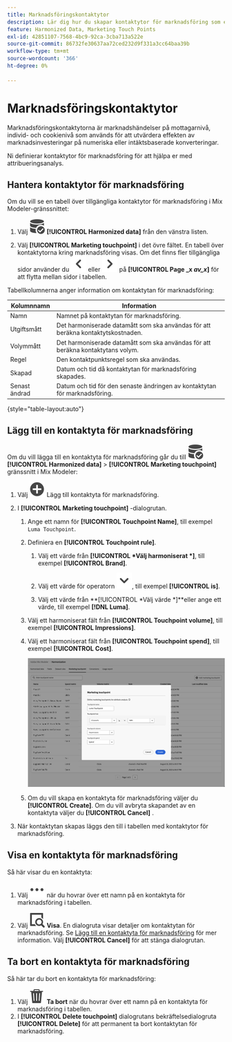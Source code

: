 ```yaml
---
title: Marknadsföringskontaktytor
description: Lär dig hur du skapar kontaktytor för marknadsföring som en del av att harmonisera data i Mix Modeler.
feature: Harmonized Data, Marketing Touch Points
exl-id: 42851107-7568-4bc9-92ca-3cba713a522e
source-git-commit: 86732fe30637aa72ced232d9f331a3cc64baa39b
workflow-type: tm+mt
source-wordcount: '366'
ht-degree: 0%

---
```


# Marknadsföringskontaktytor

Marknadsföringskontaktytorna är marknadshändelser på mottagarnivå, individ- och cookienivå som används för att utvärdera effekten av marknadsinvesteringar på numeriska eller intäktsbaserade konverteringar.

Ni definierar kontaktytor för marknadsföring för att hjälpa er med attribueringsanalys.

## Hantera kontaktytor för marknadsföring

Om du vill se en tabell över tillgängliga kontaktytor för marknadsföring i Mix Modeler-gränssnittet:

1. Välj ![DataSearch](../assets/icons/DataCheck.svg) **[!UICONTROL Harmonized data]** från den vänstra listen.

1. Välj **[!UICONTROL Marketing touchpoint]** i det övre fältet. En tabell över kontaktytorna kring marknadsföring visas. Om det finns fler tillgängliga sidor använder du ![Pil vänster](../assets/icons/ChevronLeft.svg) eller ![Högerpil](../assets/icons/ChevronRight.svg) på **[!UICONTROL Page _x _av_x_]** för att flytta mellan sidor i tabellen.

Tabellkolumnerna anger information om kontaktytan för marknadsföring:

| Kolumnnamn | Information |
| --- | ---|
| Namn | Namnet på kontaktytan för marknadsföring. |
| Utgiftsmått | Det harmoniserade datamått som ska användas för att beräkna kontaktytskostnaden. |
| Volymmått | Det harmoniserade datamått som ska användas för att beräkna kontaktytans volym. |
| Regel | Den kontaktpunktsregel som ska användas. |
| Skapad | Datum och tid då kontaktytan för marknadsföring skapades. |
| Senast ändrad | Datum och tid för den senaste ändringen av kontaktytan för marknadsföring. |

{style="table-layout:auto"}

## Lägg till en kontaktyta för marknadsföring

Om du vill lägga till en kontaktyta för marknadsföring går du till ![DataSearch](../assets/icons/DataCheck.svg) **[!UICONTROL Harmonized data]** > **[!UICONTROL Marketing touchpoint]** gränssnitt i Mix Modeler:

1. Välj ![Lägg till](../assets/icons/AddCircle.svg) Lägg till kontaktyta för marknadsföring.

1. I **[!UICONTROL Marketing touchpoint]** -dialogrutan.

   1. Ange ett namn för **[!UICONTROL Touchpoint Name]**, till exempel `Luma Touchpoint`.

   1. Definiera en **[!UICONTROL Touchpoint rule]**.

      1. Välj ett värde från **[!UICONTROL *Välj harmoniserat *]**, till exempel **[!UICONTROL Brand]**.

      1. Välj ett värde för operatorn ![Chevron](../assets/icons/ChevronDown.svg), till exempel **[!UICONTROL is]**.

      1. Välj ett värde från **[!UICONTROL *Välj värde *]**eller ange ett värde, till exempel **[!DNL Luma]**.

   1. Välj ett harmoniserat fält från **[!UICONTROL Touchpoint volume]**, till exempel **[!UICONTROL Impressions]**.

   1. Välj ett harmoniserat fält från **[!UICONTROL Touchpoint spend]**, till exempel **[!UICONTROL Cost]**.

      ![Marknadsföringskontaktyta](../assets/create-touchpoint.png)

   1. Om du vill skapa en kontaktyta för marknadsföring väljer du **[!UICONTROL Create]**. Om du vill avbryta skapandet av en kontaktyta väljer du **[!UICONTROL Cancel]** .

1. När kontaktytan skapas läggs den till i tabellen med kontaktytor för marknadsföring.


## Visa en kontaktyta för marknadsföring

Så här visar du en kontaktyta:

1. Välj ![Mer](../assets/icons/More.svg) när du hovrar över ett namn på en kontaktyta för marknadsföring i tabellen.

1. Välj ![Visa](../assets/icons/ViewDetail.svg) **Visa**. En dialogruta visar detaljer om kontaktytan för marknadsföring. Se [Lägg till en kontaktyta för marknadsföring](#add-a-marketing-touchpoint) för mer information. Välj **[!UICONTROL Cancel]** för att stänga dialogrutan.


## Ta bort en kontaktyta för marknadsföring

Så här tar du bort en kontaktyta för marknadsföring:

1. Välj ![Ta bort](../assets/icons/Delete.svg) **Ta bort** när du hovrar över ett namn på en kontaktyta för marknadsföring i tabellen.
1. I **[!UICONTROL Delete touchpoint]** dialogrutans bekräftelsedialogruta **[!UICONTROL Delete]** för att permanent ta bort kontaktytan för marknadsföring.

